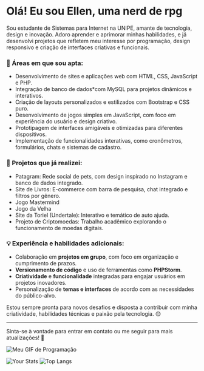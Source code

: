 # Olá! Eu sou Ellen, uma nerd de rpg

Sou estudante de Sistemas para Internet na UNIPE, amante de tecnologia, design e inovação. Adoro aprender e aprimorar minhas habilidades, e já desenvolvi projetos que refletem meu interesse por programação, design responsivo e criação de interfaces criativas e funcionais.

### 🌟 Áreas em que sou apta:
- Desenvolvimento de sites e aplicações web com HTML, CSS, JavaScript e PHP.
- Integração de banco de dados*com MySQL para projetos dinâmicos e interativos.
- Criação de layouts personalizados e estilizados com Bootstrap e CSS puro.
- Desenvolvimento de jogos simples em JavaScript, com foco em experiência do usuário e design criativo.
- Prototipagem de interfaces amigáveis e otimizadas para diferentes dispositivos.
- Implementação de funcionalidades interativas, como cronômetros, formulários, chats e sistemas de cadastro.

### 💼 Projetos que já realizei:
- Patagram: Rede social de pets, com design inspirado no Instagram e banco de dados integrado.
- Site de Livros: E-commerce com barra de pesquisa, chat integrado e filtros por gênero.
- Jogo Mastermind
- Jogo da Velha
- Site da Toriel (Undertale): Interativo e temático de auto ajuda.
- Projeto de Criptomoedas: Trabalho acadêmico explorando o funcionamento de moedas digitais.

### 💡 Experiência e habilidades adicionais:
- Colaboração em **projetos em grupo**, com foco em organização e cumprimento de prazos.
- **Versionamento de código** e uso de ferramentas como **PHPStorm**.
- **Criatividade** e **funcionalidade** integradas para engajar usuários em projetos inovadores.
- Personalização de **temas e interfaces** de acordo com as necessidades do público-alvo.

Estou sempre pronta para novos desafios e disposta a contribuir com minha criatividade, habilidades técnicas e paixão pela tecnologia. 😊

---

Sinta-se à vontade para entrar em contato ou me seguir para mais atualizações! 🚀

![Meu GIF de Programação](https://i.pinimg.com/originals/f9/57/6f/f9576fca9fc8ef79976a1d6327bbe9ae.gif)



![Your Stats](https://github-readme-stats.vercel.app/api?username=GhoostSoul&show_icons=true&hide_title=true&hide=prs)
![Top Langs](https://github-readme-stats.vercel.app/api/top-langs/?username=GhoostSoul&layout=compact)



